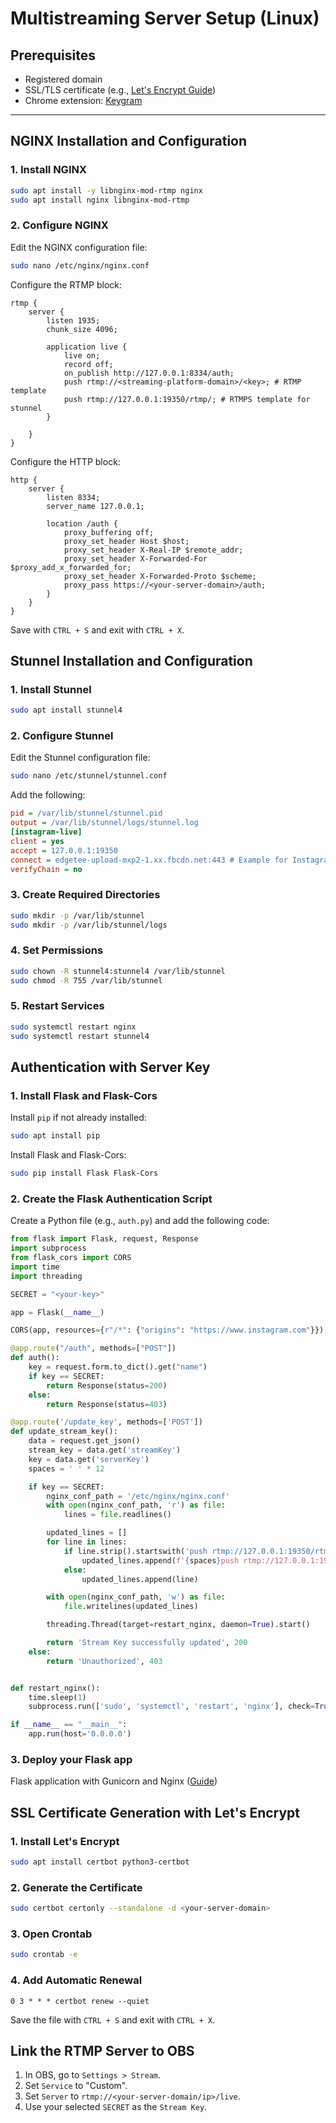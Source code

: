 # Multistreaming Server Setup (Linux)

## Prerequisites
- Registered domain
- SSL/TLS certificate (e.g., <a href="#ssl-certificate-generation-with-lets-encrypt">Let's Encrypt Guide</a>)
- Chrome extension: <a href="https://github.com/itzsmoki/Keygram">Keygram</a>


---

## NGINX Installation and Configuration

### 1. Install NGINX
```bash
sudo apt install -y libnginx-mod-rtmp nginx
sudo apt install nginx libnginx-mod-rtmp
```
### 2. Configure NGINX
Edit the NGINX configuration file:
```bash
sudo nano /etc/nginx/nginx.conf
```
Configure the RTMP block:
```nginx
rtmp {
    server {
        listen 1935;
        chunk_size 4096;

        application live {
            live on;
            record off;
            on_publish http://127.0.0.1:8334/auth;
            push rtmp://<streaming-platform-domain>/<key>; # RTMP template
            push rtmp://127.0.0.1:19350/rtmp/; # RTMPS template for stunnel
        }

    }
}
```
Configure the HTTP block:
```nginx
http {
    server {
        listen 8334;
        server_name 127.0.0.1;

        location /auth {
            proxy_buffering off;
            proxy_set_header Host $host;
            proxy_set_header X-Real-IP $remote_addr;
            proxy_set_header X-Forwarded-For $proxy_add_x_forwarded_for;
            proxy_set_header X-Forwarded-Proto $scheme;
            proxy_pass https://<your-server-domain>/auth;
        }
    }
}
```
Save with `CTRL + S` and exit with `CTRL + X`.
## Stunnel Installation and Configuration

### 1. Install Stunnel
```bash
sudo apt install stunnel4
```
### 2. Configure Stunnel
Edit the Stunnel configuration file:
```bash
sudo nano /etc/stunnel/stunnel.conf
```
Add the following:
```ini
pid = /var/lib/stunnel/stunnel.pid
output = /var/lib/stunnel/logs/stunnel.log
[instagram-live]
client = yes
accept = 127.0.0.1:19350
connect = edgetee-upload-mxp2-1.xx.fbcdn.net:443 # Example for Instagram
verifyChain = no
```
### 3. Create Required Directories
```bash
sudo mkdir -p /var/lib/stunnel
sudo mkdir -p /var/lib/stunnel/logs
```
### 4. Set Permissions
```bash
sudo chown -R stunnel4:stunnel4 /var/lib/stunnel
sudo chmod -R 755 /var/lib/stunnel
```
### 5. Restart Services
```bash
sudo systemctl restart nginx
sudo systemctl restart stunnel4
```
## Authentication with Server Key
### 1. Install Flask and Flask-Cors
Install `pip` if not already installed:
```bash
sudo apt install pip

```
Install Flask and Flask-Cors:
```bash
sudo pip install Flask Flask-Cors
```
### 2. Create the Flask Authentication Script
Create a Python file (e.g., `auth.py`) and add the following code:
```python
from flask import Flask, request, Response
import subprocess
from flask_cors import CORS
import time
import threading

SECRET = "<your-key>"

app = Flask(__name__)

CORS(app, resources={r"/*": {"origins": "https://www.instagram.com"}})

@app.route("/auth", methods=["POST"])
def auth():
    key = request.form.to_dict().get("name")
    if key == SECRET:
        return Response(status=200)
    else:
        return Response(status=403)

@app.route('/update_key', methods=['POST'])
def update_stream_key():
    data = request.get_json()
    stream_key = data.get('streamKey')
    key = data.get('serverKey')
    spaces = ' ' * 12

    if key == SECRET:
        nginx_conf_path = '/etc/nginx/nginx.conf'
        with open(nginx_conf_path, 'r') as file:
            lines = file.readlines()

        updated_lines = []
        for line in lines:
            if line.strip().startswith('push rtmp://127.0.0.1:19350/rtmp/'):
                updated_lines.append(f'{spaces}push rtmp://127.0.0.1:19350/rtmp/{stream_key};\n')
            else:
                updated_lines.append(line)

        with open(nginx_conf_path, 'w') as file:
            file.writelines(updated_lines)

        threading.Thread(target=restart_nginx, daemon=True).start()

        return 'Stream Key successfully updated', 200
    else:
        return 'Unauthorized', 403


def restart_nginx():
    time.sleep(1)
    subprocess.run(['sudo', 'systemctl', 'restart', 'nginx'], check=True)

if __name__ == "__main__":
    app.run(host='0.0.0.0')
```
### 3. Deploy your Flask app
Flask application with Gunicorn and Nginx (<a href="https://www.digitalocean.com/community/tutorials/how-to-serve-flask-applications-with-gunicorn-and-nginx-on-ubuntu-22-04">Guide</a>)
## SSL Certificate Generation with Let's Encrypt
### 1. Install Let's Encrypt
```bash
sudo apt install certbot python3-certbot
```
### 2. Generate the Certificate
```bash
sudo certbot certonly --standalone -d <your-server-domain>
```
### 3. Open Crontab
```bash
sudo crontab -e
```
### 4. Add Automatic Renewal
```
0 3 * * * certbot renew --quiet
```
Save the file with `CTRL + S` and exit with `CTRL + X`.
## Link the RTMP Server to OBS
1. In OBS, go to `Settings > Stream`.
2. Set `Service` to "Custom".
3. Set `Server` to `rtmp://<your-server-domain/ip>/live`.
4. Use your selected `SECRET` as the `Stream Key`.
